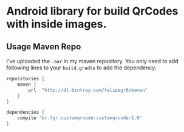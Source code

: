 Android library for build QrCodes with inside images.
===============================

Usage Maven Repo
----------------

I've uploaded the `.aar` in my maven repository. You only need to add following lines to your `build.gradle` to add the dependency:
```groovy
repositories {
    maven {
        url  "http://dl.bintray.com/felipegr6/maven"
    }
}

dependencies {
    compile 'br.fgr.customqrcode:customqrcode:1.0'
}
```
